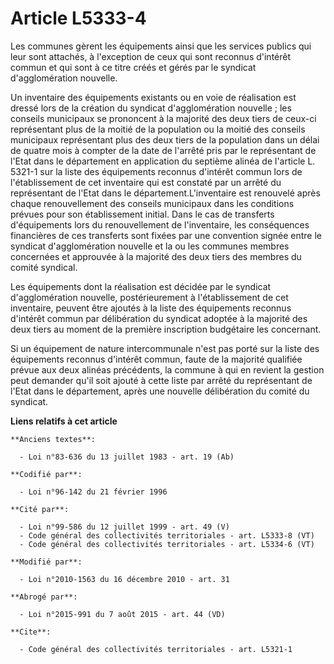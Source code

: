 # Article L5333-4

Les communes gèrent les équipements ainsi que les services publics qui leur sont attachés, à l'exception de ceux qui sont
reconnus d'intérêt commun et qui sont à ce titre créés et gérés par le syndicat d'agglomération nouvelle. 

Un inventaire des équipements existants ou en voie de réalisation est dressé lors de la création du syndicat d'agglomération
nouvelle ; les conseils municipaux se prononcent à la majorité des deux tiers de ceux-ci représentant plus de la moitié de la
population ou la moitié des conseils municipaux représentant plus des deux tiers de la population dans un délai de quatre
mois à compter de la date de l'arrêté pris par le représentant de l'Etat dans le département en application du septième
alinéa de l'article L. 5321-1 sur la liste des équipements reconnus d'intérêt commun lors de l'établissement de cet
inventaire qui est constaté par un arrêté du représentant de l'Etat dans le département.L'inventaire est renouvelé après
chaque renouvellement des conseils municipaux dans les conditions prévues pour son établissement initial. Dans le cas de
transferts d'équipements lors du renouvellement de l'inventaire, les conséquences financières de ces transferts sont fixées
par une convention signée entre le syndicat d'agglomération nouvelle et la ou les communes membres concernées et approuvée à
la majorité des deux tiers des membres du comité syndical. 

Les équipements dont la réalisation est décidée par le syndicat d'agglomération nouvelle, postérieurement à l'établissement
de cet inventaire, peuvent être ajoutés à la liste des équipements reconnus d'intérêt commun par délibération du syndicat
adoptée à la majorité des deux tiers au moment de la première inscription budgétaire les concernant. 

Si un équipement de nature intercommunale n'est pas porté sur la liste des équipements reconnus d'intérêt commun, faute de la
majorité qualifiée prévue aux deux alinéas précédents, la commune à qui en revient la gestion peut demander qu'il soit ajouté
à cette liste par arrêté du représentant de l'Etat dans le département, après une nouvelle délibération du comité du
syndicat.

**Liens relatifs à cet article**

	**Anciens textes**:

	  - Loi n°83-636 du 13 juillet 1983 - art. 19 (Ab)

	**Codifié par**:

	  - Loi n°96-142 du 21 février 1996

	**Cité par**:

	  - Loi n°99-586 du 12 juillet 1999 - art. 49 (V)
	  - Code général des collectivités territoriales - art. L5333-8 (VT)
	  - Code général des collectivités territoriales - art. L5334-6 (VT)

	**Modifié par**:

	  - Loi n°2010-1563 du 16 décembre 2010 - art. 31

	**Abrogé par**:

	  - Loi n°2015-991 du 7 août 2015 - art. 44 (VD)

	**Cite**:

	  - Code général des collectivités territoriales - art. L5321-1
